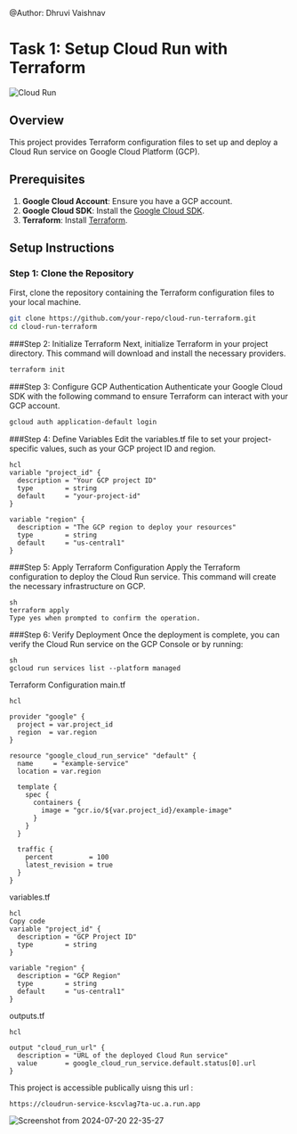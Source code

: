 @Author: Dhruvi Vaishnav

# Task 1: Setup Cloud Run with Terraform

![Cloud Run](https://www.gstatic.com/images/branding/product/1x/cloudrun_512dp.png)

## Overview
This project provides Terraform configuration files to set up and deploy a Cloud Run service on Google Cloud Platform (GCP). 

## Prerequisites
1. **Google Cloud Account**: Ensure you have a GCP account.
2. **Google Cloud SDK**: Install the [Google Cloud SDK](https://cloud.google.com/sdk/docs/install).
3. **Terraform**: Install [Terraform](https://www.terraform.io/downloads.html).

## Setup Instructions

### Step 1: Clone the Repository
First, clone the repository containing the Terraform configuration files to your local machine.

```sh
git clone https://github.com/your-repo/cloud-run-terraform.git
cd cloud-run-terraform
```

###Step 2: Initialize Terraform
Next, initialize Terraform in your project directory. This command will download and install the necessary providers.

```sh
terraform init
```
###Step 3: Configure GCP Authentication
Authenticate your Google Cloud SDK with the following command to ensure Terraform can interact with your GCP account.

```sh
gcloud auth application-default login
```

###Step 4: Define Variables
Edit the variables.tf file to set your project-specific values, such as your GCP project ID and region.

```
hcl
variable "project_id" {
  description = "Your GCP project ID"
  type        = string
  default     = "your-project-id"
}

variable "region" {
  description = "The GCP region to deploy your resources"
  type        = string
  default     = "us-central1"
}

```

###Step 5: Apply Terraform Configuration
Apply the Terraform configuration to deploy the Cloud Run service. This command will create the necessary infrastructure on GCP.

```
sh
terraform apply
Type yes when prompted to confirm the operation.
```
###Step 6: Verify Deployment
Once the deployment is complete, you can verify the Cloud Run service on the GCP Console or by running:

```
sh
gcloud run services list --platform managed
```
Terraform Configuration
main.tf
```
hcl

provider "google" {
  project = var.project_id
  region  = var.region
}

resource "google_cloud_run_service" "default" {
  name     = "example-service"
  location = var.region

  template {
    spec {
      containers {
        image = "gcr.io/${var.project_id}/example-image"
      }
    }
  }

  traffic {
    percent         = 100
    latest_revision = true
  }
}
```
variables.tf
```
hcl
Copy code
variable "project_id" {
  description = "GCP Project ID"
  type        = string
}

variable "region" {
  description = "GCP Region"
  type        = string
  default     = "us-central1"
}
```
outputs.tf
```
hcl

output "cloud_run_url" {
  description = "URL of the deployed Cloud Run service"
  value       = google_cloud_run_service.default.status[0].url
}
```

This project is accessible publically uisng this url :
```
https://cloudrun-service-kscvlag7ta-uc.a.run.app
```

![Screenshot from 2024-07-20 22-35-27](https://github.com/user-attachments/assets/0d07d04f-da79-4c11-af60-52491fc17af9)



